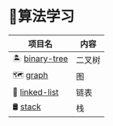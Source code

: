 # 🌠算法学习

项目名|内容
---|---
🏝 [binary-tree] |  二叉树
🗺 [graph]       |  图
🔗 [linked-list] |  链表
🛢 [stack] |  栈

[binary-tree]: https://github.com/luolanmeet/algorithm/tree/master/binary-tree/src/pers
[graph]: https://github.com/luolanmeet/algorithm/tree/master/graph/src/pers
[linked-list]: https://github.com/luolanmeet/algorithm/tree/master/linked-list/src/pers
[stack]: https://github.com/luolanmeet/algorithm/tree/master/stack/src/pers